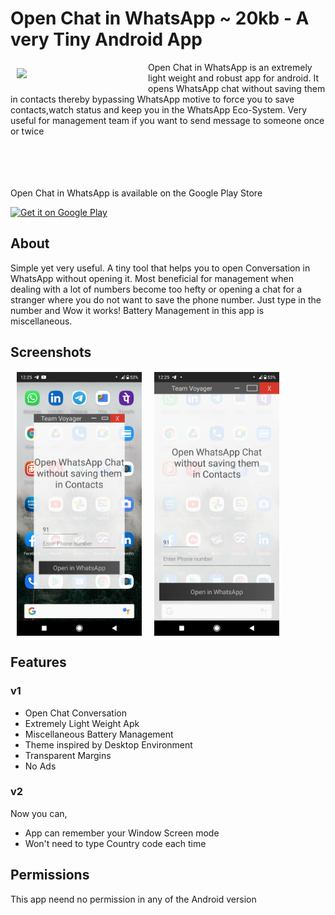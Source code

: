 # Open Chat in WhatsApp ~ 20kb - A very Tiny Android App 

<img src="https://play-lh.googleusercontent.com/c3e_HoC2gf9edKJm3ZIrw2l-3etJts6JcutjQPQjjMcmXLLClhuOjaYBpSukxd1hdws=s180-rw" align="left"
width="200" hspace="10" vspace="10">

Open Chat in WhatsApp is an extremely light weight and robust app for android. It opens WhatsApp chat without saving them in contacts thereby bypassing WhatsApp motive to force you to save contacts,watch status and keep you in the WhatsApp Eco-System. Very useful for management team if you want to send message to someone once or twice
<br>
<div class="clearfix"></div>
<br> 
<br> 
<br> 
<br> 
Open Chat in WhatsApp is available on the Google Play Store

<p align="left">
<a href="https://play.google.com/store/apps/details?id=team.Voyager.openinwhatsapp">
    <img alt="Get it on Google Play"
        height="80"
        src="https://play.google.com/intl/en_us/badges/images/generic/en_badge_web_generic.png" />
</a>  
        </p>

## About

Simple yet very useful. A tiny tool that helps you to open Conversation in WhatsApp without opening it. Most beneficial for management when dealing with a lot of numbers become too hefty or opening a chat for a stranger where you do not want to save the phone number. Just type in the number and Wow it works!
Battery Management in this app is miscellaneous.

## Screenshots

<img src="/Screenshots/ss_1.jpeg" align="left"
width="200"
    hspace="10" vspace="1">
<img src="/Screenshots/ss_2.jpeg" align="center"
width="200"
    hspace="10" vspace="1">

## Features
### v1
- Open Chat Conversation
- Extremely Light Weight Apk
- Miscellaneous Battery Management
- Theme inspired by Desktop Environment
- Transparent Margins
- No Ads
### v2
Now you can,
- App can remember your Window Screen mode
- Won't need to type Country code each time

## Permissions
This app neend no permission in any of the Android version

